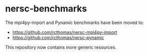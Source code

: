 # nersc-benchmarks

The mpi4py-import and Pynamic benchmarks have been moved to:

* https://github.com/rcthomas/nersc-mpi4py-import
* https://github.com/rcthomas/nersc-pynamic

This repository now contains more generic resources.
